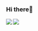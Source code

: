 ### Hi there👋

<a href="https://github.com/anuraghazra/github-readme-stats">
  <img align="left" src="https://github-readme-stats.vercel.app/api/top-langs/?username=suncle1993&hide=html&layout=compact&card_width=250" />
</a>

<a href="https://github.com/anuraghazra/github-readme-stats">
  <img align="left" src="https://github-readme-stats.vercel.app/api?username=suncle1993&hide=contribs,issues&count_private=true" />
  </a>
